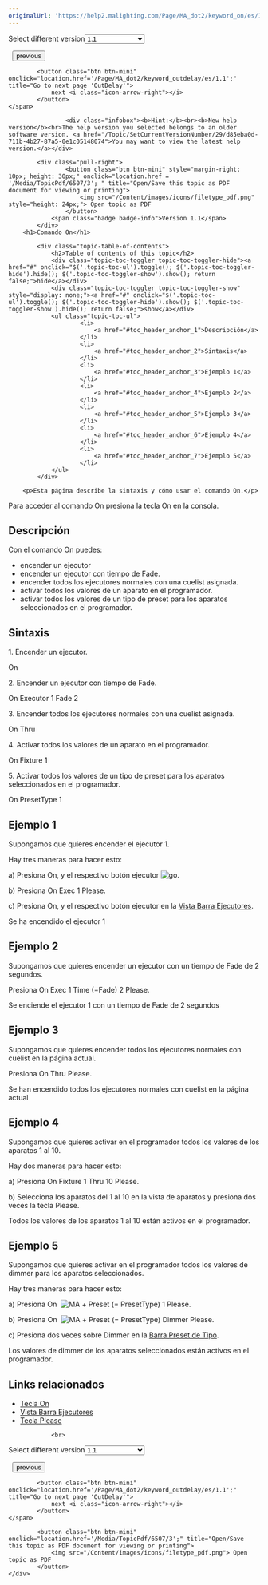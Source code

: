```yaml
---
originalUrl: 'https://help2.malighting.com/Page/MA_dot2/keyword_on/es/1.1'
---
```


<div class="topic-navigation">

<div class="pull-right">
	<span class="pull-left">


<div class="pull-left">
<form action="/Topic/SetCurrentVersionNumber" class="form-inline" id="frmTagSelector" method="post">	<span class="form-mini">
		<div class="input-prepend"><span class="add-on">Select different version</span><select autocomplete="off" id="versionNumberId" name="versionNumberId" onchange="$(this).closest('#frmTagSelector').submit();" style="width: 120px;"><option value="">- latest -</option>
<option selected="selected" value="3">1.1</option>
<option value="7">1.2</option>
<option value="12">1.3</option>
<option value="16">1.5</option>
<option value="29">1.9</option>
</select></div>
		<input data-val="true" data-val-number="The field Int32 must be a number." data-val-required="The Int32 field is required." id="ProductId" name="ProductId" type="hidden" value="7">
		<input id="CurrentGuid" name="CurrentGuid" type="hidden" value="d85eba0d-711b-4b27-87a5-0e1c05148074">
	</span>
</form></div>&nbsp;	</span>
	<span class="pull-right" style="white-space: nowrap;">
			<button class="btn btn-mini" onclick="location.href='/Page/MA_dot2/keyword_off/es/1.1'; " title="Go to previous page 'Off'">
				<i class="icon-arrow-left"></i> previous
			</button>

			<button class="btn btn-mini" onclick="location.href='/Page/MA_dot2/keyword_outdelay/es/1.1';" title="Go to next page 'OutDelay'">
				next <i class="icon-arrow-right"></i> 
			</button>
	</span>
</div>
<div class="clear-fix" style="margin-bottom: 10px"></div>
</div>

					<div class="infobox"><b>Hint:</b><br><b>New help version</b><br>The help version you selected belongs to an older software version. <a href="/Topic/SetCurrentVersionNumber/29/d85eba0d-711b-4b27-87a5-0e1c05148074">You may want to view the latest help version.</a></div>

			<div class="pull-right">
					<button class="btn btn-mini" style="margin-right: 10px; height: 30px;" onclick="location.href = '/Media/TopicPdf/6507/3'; " title="Open/Save this topic as PDF document for viewing or printing">
						<img src="/Content/images/icons/filetype_pdf.png" style="height: 24px;"> Open topic as PDF
					</button>
				<span class="badge badge-info">Version 1.1</span>
			</div>
		<h1>Comando On</h1>

			<div class="topic-table-of-contents">
				<h2>Table of contents of this topic</h2>
				<div class="topic-toc-toggler topic-toc-toggler-hide"><a href="#" onclick="$('.topic-toc-ul').toggle(); $('.topic-toc-toggler-hide').hide(); $('.topic-toc-toggler-show').show(); return false;">hide</a></div>
				<div class="topic-toc-toggler topic-toc-toggler-show" style="display: none;"><a href="#" onclick="$('.topic-toc-ul').toggle(); $('.topic-toc-toggler-hide').show(); $('.topic-toc-toggler-show').hide(); return false;">show</a></div>
				<ul class="topic-toc-ul">
						<li>
							<a href="#toc_header_anchor_1">Descripción</a>
						</li>
						<li>
							<a href="#toc_header_anchor_2">Sintaxis</a>
						</li>
						<li>
							<a href="#toc_header_anchor_3">Ejemplo 1</a>
						</li>
						<li>
							<a href="#toc_header_anchor_4">Ejemplo 2</a>
						</li>
						<li>
							<a href="#toc_header_anchor_5">Ejemplo 3</a>
						</li>
						<li>
							<a href="#toc_header_anchor_6">Ejemplo 4</a>
						</li>
						<li>
							<a href="#toc_header_anchor_7">Ejemplo 5</a>
						</li>
				</ul>
			</div>

		<p>Esta página describe la sintaxis y cómo usar el comando On.</p>

<p>Para acceder al comando On presiona la tecla&nbsp;<span class="hardkey">On</span>&nbsp;en la consola.</p>

<a name="toc_header_anchor_1" id="toc_header_anchor_1" class="topic-toc-item"></a><h2>Descripción</h2>

<p>Con el comando On puedes:</p>

<ul>
	<li>encender un ejecutor</li>
	<li>encender un ejecutor con tiempo de Fade.</li>
	<li>encender todos los ejecutores normales con una cuelist asignada.</li>
	<li>activar todos los valores de un aparato en el programador.</li>
	<li>activar todos los valores de un tipo de preset para los aparatos seleccionados en el programador.&nbsp;</li>
</ul>

<a name="toc_header_anchor_2" id="toc_header_anchor_2" class="topic-toc-item"></a><h2>Sintaxis</h2>

<p>1. Encender un ejecutor.</p>

<div class="cl_input">On</div>

<p>2. Encender un ejecutor con tiempo de Fade.</p>

<div class="cl_input">On Executor 1 Fade 2</div>

<p>3. Encender todos los ejecutores normales con una cuelist asignada.</p>

<div class="cl_input">On Thru</div>

<p>4. Activar todos los valores de un aparato en el programador.</p>

<div class="cl_input">On Fixture 1</div>

<p>5. Activar todos los valores de un tipo de preset para los aparatos seleccionados en el programador.&nbsp;</p>

<div class="cl_input">On PresetType 1</div>

<a name="toc_header_anchor_3" id="toc_header_anchor_3" class="topic-toc-item"></a><h2>Ejemplo 1</h2>

<p>Supongamos que quieres encender el ejecutor 1.</p>

<p>Hay tres maneras para hacer esto:</p>

<p>a) Presiona&nbsp;<span class="hardkey">On</span>, y el respectivo botón ejecutor&nbsp;<span class="hardkey"><img alt="go" src="/Media/Mlg/go_1.png"></span>.</p>

<p>b) Presiona&nbsp;<span class="hardkey">On</span> <span class="hardkey">Exec</span> <span class="hardkey">1</span> <span class="hardkey">Please</span>.</p>

<p>c) Presiona&nbsp;<span class="hardkey">On</span>, y el respectivo botón ejecutor en la&nbsp;<a href="/Topic/d8ca000e-cf13-448d-ac3e-129272e731d8">Vista Barra Ejecutores</a>.</p>

<p>Se ha encendido el ejecutor 1</p>

<a name="toc_header_anchor_4" id="toc_header_anchor_4" class="topic-toc-item"></a><h2>Ejemplo 2</h2>

<p>Supongamos que quieres encender un ejecutor con un tiempo de Fade de 2 segundos.</p>

<p>Presiona&nbsp;<span class="hardkey">On</span> <span class="hardkey">Exec</span> <span class="hardkey">1</span> <span class="hardkey">Time</span> (=Fade) <span class="hardkey">2</span> <span class="hardkey">Please</span>.</p>

<p>Se enciende el ejecutor 1 con un tiempo de Fade de 2 segundos</p>

<a name="toc_header_anchor_5" id="toc_header_anchor_5" class="topic-toc-item"></a><h2>Ejemplo 3</h2>

<p>Supongamos que quieres encender todos los ejecutores normales con cuelist en la página actual.</p>

<p>Presiona&nbsp;<span class="hardkey">On</span> <span class="hardkey">Thru</span> <span class="hardkey">Please</span>.</p>

<p>Se han encendido todos los ejecutores normales con&nbsp;cuelist en la página actual</p>

<a name="toc_header_anchor_6" id="toc_header_anchor_6" class="topic-toc-item"></a><h2>Ejemplo 4</h2>

<p>Supongamos que quieres activar en el programador todos los valores de los aparatos 1 al 10.</p>

<p>Hay dos maneras para hacer esto:</p>

<p>a) Presiona&nbsp;<span class="hardkey">On</span> <span class="hardkey">Fixture</span> <span class="hardkey">1</span> <span class="hardkey">Thru</span> <span class="hardkey">10</span> <span class="hardkey">Please</span>.</p>

<p>b) Selecciona los aparatos del 1 al 10 en la vista de aparatos y presiona dos veces la tecla&nbsp;<span class="hardkey">Please</span>.</p>

<p>Todos los valores de los aparatos 1 al 10 están activos en el programador.</p>

<a name="toc_header_anchor_7" id="toc_header_anchor_7" class="topic-toc-item"></a><h2>Ejemplo 5</h2>

<p>Supongamos que quieres activar en el programador todos los valores de dimmer para los aparatos seleccionados.</p>

<p>Hay tres maneras para hacer esto:</p>

<p>a) Presiona&nbsp;<span class="hardkey">On</span>&nbsp; <span class="hardkey"><img alt="MA" src="/Media/Mlg/ma.png"></span> + <span class="hardkey">Preset</span> (= PresetType) <span class="hardkey">1</span> <span class="hardkey">Please</span>.</p>

<p>b) Presiona&nbsp;<span class="hardkey">On</span>&nbsp; <span class="hardkey"><img alt="MA" src="/Media/Mlg/ma.png"></span> + <span class="hardkey">Preset</span> (= PresetType) <span class="syntax">Dimmer</span> <span class="hardkey">Please</span>.</p>

<p>c) Presiona dos veces sobre&nbsp;<span class="softkey">Dimmer</span>&nbsp;en la&nbsp;<a href="/Topic/60e350ef-d825-4072-a644-ed2430d82522">Barra Preset de Tipo</a>.</p>

<p>Los valores de dimmer de los aparatos seleccionados están activos en el programador.</p>

<a name="toc_header_anchor_8" id="toc_header_anchor_8" class="topic-toc-item"></a><h2>Links relacionados</h2>

<ul>
	<li><a href="/Topic/959124b6-21e1-4fce-8b54-921cd18f232a">Tecla On</a></li>
	<li><a href="/Topic/d8ca000e-cf13-448d-ac3e-129272e731d8">Vista Barra Ejecutores</a></li>
	<li><a href="/Topic/b22280c5-a31f-40a8-8e8d-fe1e91df2214">Tecla Please</a></li>
</ul>


				<br>
<div class="topic-navigation">

<div class="pull-right">
	<span class="pull-left">


<div class="pull-left">
<form action="/Topic/SetCurrentVersionNumber" class="form-inline" id="frmTagSelector" method="post">	<span class="form-mini">
		<div class="input-prepend"><span class="add-on">Select different version</span><select autocomplete="off" id="versionNumberId" name="versionNumberId" onchange="$(this).closest('#frmTagSelector').submit();" style="width: 120px;"><option value="">- latest -</option>
<option selected="selected" value="3">1.1</option>
<option value="7">1.2</option>
<option value="12">1.3</option>
<option value="16">1.5</option>
<option value="29">1.9</option>
</select></div>
		<input data-val="true" data-val-number="The field Int32 must be a number." data-val-required="The Int32 field is required." id="ProductId" name="ProductId" type="hidden" value="7">
		<input id="CurrentGuid" name="CurrentGuid" type="hidden" value="d85eba0d-711b-4b27-87a5-0e1c05148074">
	</span>
</form></div>&nbsp;	</span>
	<span class="pull-right" style="white-space: nowrap;">
			<button class="btn btn-mini" onclick="location.href='/Page/MA_dot2/keyword_off/es/1.1'; " title="Go to previous page 'Off'">
				<i class="icon-arrow-left"></i> previous
			</button>

			<button class="btn btn-mini" onclick="location.href='/Page/MA_dot2/keyword_outdelay/es/1.1';" title="Go to next page 'OutDelay'">
				next <i class="icon-arrow-right"></i> 
			</button>
	</span>
</div>
	<div class="clear-fix"></div>
	<div class="pull-right">
	
			<button class="btn btn-mini" onclick="location.href='/Media/TopicPdf/6507/3';" title="Open/Save this topic as PDF document for viewing or printing">
				<img src="/Content/images/icons/filetype_pdf.png"> Open topic as PDF
			</button>
	</div>
<div class="clear-fix" style="margin-bottom: 10px"></div>
</div>

	
